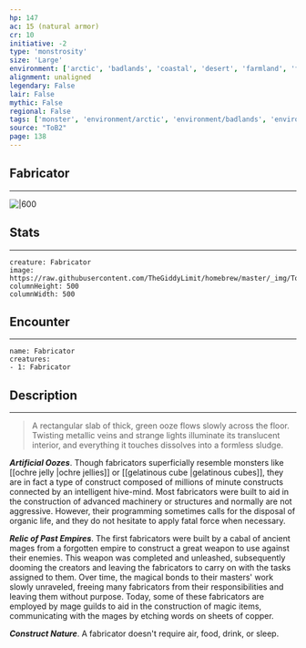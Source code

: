 ```yaml
---
hp: 147
ac: 15 (natural armor)
cr: 10
initiative: -2
type: 'monstrosity'    
size: 'Large'
environment: ['arctic', 'badlands', 'coastal', 'desert', 'farmland', 'forest', 'grassland', 'hill', 'mountain', 'planar', 'swamp', 'underdark', 'underwater', 'urban']
alignment: unaligned
legendary: False
lair: False
mythic: False
regional: False
tags: ['monster', 'environment/arctic', 'environment/badlands', 'environment/coastal', 'environment/desert', 'environment/farmland', 'environment/forest', 'environment/grassland', 'environment/hill', 'environment/mountain', 'environment/planar', 'environment/swamp', 'environment/underdark', 'environment/underwater', 'environment/urban']
source: "ToB2"
page: 138
---
```


## Fabricator
---

![|600](https://raw.githubusercontent.com/TheGiddyLimit/homebrew/master/_img/ToB2/creature/Fabricator.webp)

## Stats
---

```statblock
creature: Fabricator
image: https://raw.githubusercontent.com/TheGiddyLimit/homebrew/master/_img/ToB2/creature/token/Fabricator%20%28Token%29.png
columnHeight: 500
columnWidth: 500
```

## Encounter
---

```encounter-table
name: Fabricator
creatures:
- 1: Fabricator
```

## Description
---
>A rectangular slab of thick, green ooze flows slowly across the floor. Twisting metallic veins and strange lights illuminate its translucent interior, and everything it touches dissolves into a formless sludge.

**_Artificial Oozes_**. Though fabricators superficially resemble monsters like [[ochre jelly \|ochre jellies]] or [[gelatinous cube \|gelatinous cubes]], they are in fact a type of construct composed of millions of minute constructs connected by an intelligent hive-mind. Most fabricators were built to aid in the construction of advanced machinery or structures and normally are not aggressive. However, their programming sometimes calls for the disposal of organic life, and they do not hesitate to apply fatal force when necessary.

**_Relic of Past Empires_**. The first fabricators were built by a cabal of ancient mages from a forgotten empire to construct a great weapon to use against their enemies. This weapon was completed and unleashed, subsequently dooming the creators and leaving the fabricators to carry on with the tasks assigned to them. Over time, the magical bonds to their masters' work slowly unraveled, freeing many fabricators from their responsibilities and leaving them without purpose. Today, some of these fabricators are employed by mage guilds to aid in the construction of magic items, communicating with the mages by etching words on sheets of copper.

**_Construct Nature_**. A fabricator doesn't require air, food, drink, or sleep.






